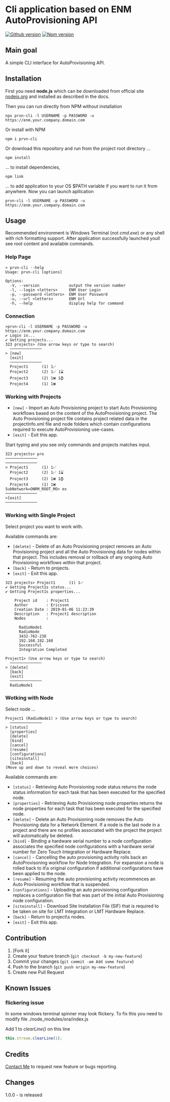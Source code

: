 # Cli application based on ENM AutoProvisioning API

[![Github version](https://img.shields.io/github/package-json/version/vvsviridov/prvn-cli?label=prvn-cli&color=brightgreen&logo=github)](https://github.com/vvsviridov/prvn-cli)
[![Npm version](https://img.shields.io/npm/v/prvn-cli?color=red&logo=npm&label=prvn-cli)](https://www.npmjs.com/package/prvn-cli)

## Main goal

A simple CLI interface for AutoProvisioning API.

## Installation

First you need **node.js** which can be downloaded from official site [nodejs.org](https://nodejs.org/en/download/) and installed as described in the docs.

Then you can run directly from NPM without installation

```
npx prvn-cli -l USERNAME -p PASSWORD -u https://enm.your.company.domain.com
```

Or install with NPM

```
npm i prvn-cli
```

Or download this repository and run from the project root directory ...

```
npm install
```

... to install dependencies,

```
npm link
```

... to add application to your OS $PATH variable if you want to run it from anywhere.
Now you can launch apllication

```
prvn-cli -l USERNAME -p PASSWORD -u https://enm.your.company.domain.com
```

## Usage

Recommended environment is Windows Terminal (not _cmd.exe_) or any shell with rich formatting support. After application successfully launched youll see root content and available commands.

### Help Page
```
> prvn-cli --help
Usage: prvn-cli [options]

Options:
  -V, --version             output the version number
  -l, --login <letters>     ENM User Login
  -p, --password <letters>  ENM User Password
  -u, --url <letters>       ENM Url
  -h, --help                display help for command
```
### Connection
```
>prvn-cli -l USERNAME -p PASSWORD -u https://enm.your.company.domain.com
✔ Login in...
✔ Getting projects...
323 projects> (Use arrow keys or type to search)
  ──────────────
> [new]
  [exit]
  ──────────────
  Project1      (1) 1✅
  Project2      (2) 1✅ 1⌛
  Project3      (2) 1❌ 1⌚
  Project4      (1) 1❌
```

### Working with Projects

- `[new]` - Import an Auto Provisioning project to start Auto Provisioning workflows based on the content of the AutoProvisioning project. The Auto Provisioning project file contains project related data in the projectInfo.xml file and node folders which contain configurations required to execute AutoProvisioning use-cases.
- `[exit]` - Exit this app.

Start typing and you see only commands and projects matches input.

```
323 projects> pro
──────────────
──────────────
> Project1      (1) 1✅
  Project2      (2) 1✅ 1⌛
  Project3      (2) 1❌ 1⌚
  Project4      (1) 1❌
SubNetwork=ONRM_ROOT_MO> ex
──────────────
>[exit]
──────────────
```

### Working with Single Project

Select project you want to work with.

Available commands are:

- `[delete]` - Delete of an Auto Provisioning project removes an Auto Provisioning project and all the Auto Provisioning data for nodes within that project. This includes removal or rollback of any ongoing Auto Provisioning workflows within that project.
- `[back]` - Return to projects.
- `[exit]` - Exit this app.

```
323 projects> Project1      (1) 1✅
✔ Getting Project1s status...
✔ Getting Project1s properties...

    Project id    : Project1
    Author        : Ericsson
    Creation Date : 2019-01-06 11:23:39
    Description   : Project1 description
    Nodes         :

      RadioNode1
      RadioNode
      3432-762-238
      192.168.192.168
      Successful
      Integration Completed

Project1> (Use arrow keys or type to search)
  ──────────────
> [delete]
  [back]
  [exit]
  ──────────────
  RadioNode1
```

### Wotking with Node

Select node ...

```
Project1 (RadioNode1) > (Use arrow keys or type to search)
  ──────────────
> [status]
  [properties]
  [delete]
  [bind]
  [cancel]
  [resume]
  [configurations]
  [siteinstall]
  [back]
(Move up and down to reveal more choices)
```

Available commands are:

- `[status]` - Retrieving Auto Provisioning node status returns the node status information for each task that has been executed for the specified node.
- `[properties]` - Retrieving Auto Provisioning node properties returns the node properties for each task that has been executed for the specified node.
- `[delete]` - Delete an Auto Provisioning node removes the Auto Provisioning data for a Network Element. If a node is the last node in a project and there are no profiles associated with the project the project will automatically be deleted.
- `[bind]` - Binding a hardware serial number to a node configuration associates the specified node configurations with a hardware serial number for Zero Touch Integration or Hardware Replace.
- `[cancel]` - Cancelling the auto provisioning activity rolls back an AutoProvisoning workflow for Node Integration. For expansion a node is rolled back to it\s original configuration if additional configurations have been applied to the node.
- `[resume]` - Resuming the auto provisioning activity recommences an Auto Provisioning workflow that is suspended.
- `[configurations]` - Uploading an auto provisioning configuration replaces a configuration file that was part of the initial Auto Provisioning node configuration.
- `[siteinstall]` - Download Site Installation File (SIF) that is required to be taken on site for LMT Integration or LMT Hardware Replace.
- `[back]` - Return to project\s nodes.
- `[exit]` - Exit this app.


## Contribution

1. [Fork it]
2. Create your feature branch (`git checkout -b my-new-feature`)
3. Commit your changes (`git commit -am Add some feature`)
4. Push to the branch (`git push origin my-new-feature`)
5. Create new Pull Request

## Known Issues

### flickering issue

In some windows terminal spinner may look flickery. To fix this you need to modify file ./node_modules/ora/index.js

Add 1 to _clearLine()_ on this line

```javascript
this.stream.clearLine(1);
```

## Credits

[Contact Me](https://github.com/vvsviridov/) to request new feature or bugs reporting.

## Changes

1.0.0 - is released
